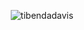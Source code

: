 <p align="center"><img align="center" src="https://github-readme-streak-stats.herokuapp.com/?user=tibendadavis&" alt="tibendadavis" /></p>
